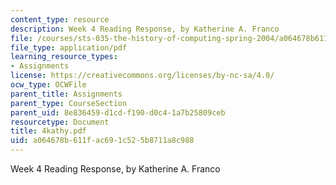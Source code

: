 ```yaml
---
content_type: resource
description: Week 4 Reading Response, by Katherine A. Franco
file: /courses/sts-035-the-history-of-computing-spring-2004/a064678b611fac691c525b8711a8c988_4kathy.pdf
file_type: application/pdf
learning_resource_types:
- Assignments
license: https://creativecommons.org/licenses/by-nc-sa/4.0/
ocw_type: OCWFile
parent_title: Assignments
parent_type: CourseSection
parent_uid: 8e836459-d1cd-f190-d0c4-1a7b25809ceb
resourcetype: Document
title: 4kathy.pdf
uid: a064678b-611f-ac69-1c52-5b8711a8c988
---
```

Week 4 Reading Response, by Katherine A. Franco